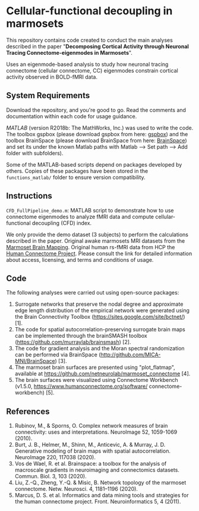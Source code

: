 # Cellular-functional decoupling in marmosets

This repository contains code created to conduct the main analyses described in the paper "**Decomposing Cortical Activity through Neuronal Tracing Connectome-eigenmodes in Marmosets**".

Uses an eigenmode-based analysis to study how neuronal tracing connectome (cellular connectome, CC) eigenmodes constrain cortical activity observed in BOLD-fMRI data. 

## System Requirements

Download the repository, and you're good to go. Read the comments and documentation within each code for usage guidance.

*MATLAB* (version R2018b: The MathWorks, Inc.) was used to write the code. 
The toolbox gspbox (please download gspbox from here: [gspbox](https://github.com/epfl-lts2/gspbox)) and the toolbox BrainSpace (please download BrainSpace from here: [BrainSpace](https://github.com/MICA-MNI/BrainSpace/releases)) and set its under the known Matlab paths with Matlab --> Set path --> Add folder with subfolders).

Some of the MATLAB-based scripts depend on packages developed by others. Copies of these packages have been stored in the `functions_matlab/` folder to ensure version compatibility. 

## Instructions

 `CFD_FullPipeline_demo.m`: MATLAB script to demonstrate how to use connectome eigenmodes to analyze fMRI data and compute cellular-functional decoupling (CFD) index.

We only provide  the demo dataset (3 subjects) to perform the calculations described in the paper. Original awake marmosets MRI datasets from the [Marmoset Brain Mapping](www.marmosetbrainmapping.org/data.html). Original human rs-fMRI data from HCP the [Human Connectome Project](https://db.humanconnectome.org/). Please consult the link for detailed information about access, licensing, and terms and conditions of usage.

## Code
The following analyses were carried out using open-source packages:

1. Surrogate networks that preserve the nodal degree and approximate edge length distribution of the empirical network were generated using the Brain Connectivity Toolbox (https://sites.google.com/site/bctnet/) [1].
2. The code for spatial autocorrelation-preserving surrogate brain maps can be implemented through the brainSMASH toolbox (https://github.com/murraylab/brainsmash) [2].
3. The code for gradient analysis and the Moran spectral randomization can be performed via BrainSpace (http://github.com/MICA-MNI/BrainSpace) [3].
4. The marmoset brain surfaces are presented using "plot_flatmap", available at https://github.com/netneurolab/marmoset_connectome [4].
5. The brain surfaces were visualized using Connectome Workbench (v1.5.0, https://www.humanconnectome.org/software/ connectome-workbench) [5]. 

## References
1. Rubinov, M., & Sporns, O. Complex network measures of brain connectivity: uses and interpretations. NeuroImage 52, 1059-1069 (2010).
2. Burt, J. B., Helmer, M., Shinn, M., Anticevic, A. & Murray, J. D. Generative modeling of brain maps with spatial autocorrelation. NeuroImage 220, 117038 (2020).
3. Vos de Wael, R. et al. Brainspace: a toolbox for the analysis of macroscale gradients in neuroimaging and connectomics datasets. Commun. Biol. 3, 103 (2020).
4. Liu, Z.-Q., Zheng, Y.-Q. & Misic, B. Network topology of the marmoset connectome. Netw. Neurosci. 4, 1181–1196 (2020).
5. Marcus, D. S. et al. Informatics and data mining tools and strategies for the human connectome project. Front. Neuroinformatics 5, 4 (2011).


